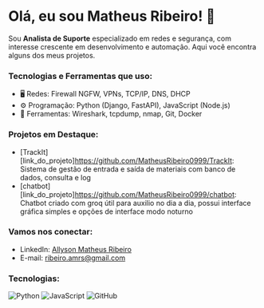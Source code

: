 # Olá, eu sou Matheus Ribeiro! 👋

Sou **Analista de Suporte** especializado em redes e segurança, com interesse crescente em desenvolvimento e automação. Aqui você encontra alguns dos meus projetos.

### Tecnologias e Ferramentas que uso:
- 🖥️ Redes: Firewall NGFW, VPNs, TCP/IP, DNS, DHCP
- ⚙️ Programação: Python (Django, FastAPI), JavaScript (Node.js)
- 🔧 Ferramentas: Wireshark, tcpdump, nmap, Git, Docker

### Projetos em Destaque:
- [TrackIt][link_do_projeto]https://github.com/MatheusRibeiro0999/TrackIt: Sistema de gestão de entrada e saída de materiais com banco de dados, consulta e log
- [chatbot][link_do_projeto]https://github.com/MatheusRibeiro0999/chatbot: Chatbot criado com groq útil para auxilio no dia a dia, possui interface gráfica simples e opções de interface modo noturno

### Vamos nos conectar:
- LinkedIn: [Allyson Matheus Ribeiro]([link_do_perfil](https://linkedin.com/in/allyson-matheus-ribeiro-18993b14b/))
- E-mail: [ribeiro.amrs@gmail.com](mailto:ribeiro.amrs@gmail.com)

### Tecnologias:
![Python](https://img.shields.io/badge/Python-3776AB?style=for-the-badge&logo=python&logoColor=white)
![JavaScript](https://img.shields.io/badge/JavaScript-F7DF1E?style=for-the-badge&logo=javascript&logoColor=black)
![GitHub](https://img.shields.io/badge/GitHub-100000?style=for-the-badge&logo=github&logoColor=white)
